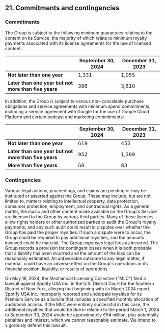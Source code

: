 ## 21. Commitments and contingencies

### Commitments

The Group is subject to the following minimum guarantees relating to the content on its Service, the majority of which relate to minimum royalty payments associated with its license agreements for the use of licensed content:

|  | September 30, 2024 | December 31, 2023 |
|---|---|---|
| **Not later than one year** | 1,331 | 1,055 |
| **Later than one year but not more than five years** | 386 | 3,610 |

In addition, the Group is subject to various non-cancelable purchase obligations and service agreements with minimum spend commitments, including a service agreement with Google for the use of Google Cloud Platform and certain podcast and marketing commitments:

|  | September 30, 2024 | December 31, 2023 |
|---|---|---|
| **Not later than one year** | 619 | 453 |
| **Later than one year but not more than five years** | 952 | 1,369 |
| **More than five years** | 68 | 83 |

### Contingencies

Various legal actions, proceedings, and claims are pending or may be instituted or asserted against the Group. These may include, but are not limited to, matters relating to intellectual property, data protection, consumer protection, employment, and contractual rights. As a general matter, the music and other content made available on the Group's Service are licensed to the Group by various third parties. Many of these licenses allow rights holders or other authorized parties to audit the Group's royalty payments, and any such audit could result in disputes over whether the Group has paid the proper royalties. If such a dispute were to occur, the Group could be required to pay additional royalties, and the amounts involved could be material. The Group expenses legal fees as incurred. The Group records a provision for contingent losses when it is both probable that a liability has been incurred and the amount of the loss can be reasonably estimated. An unfavorable outcome to any legal matter, if material, could have an adverse effect on the Group's operations or its financial position, liquidity, or results of operations.

On May 16, 2024, the Mechanical Licensing Collective ("MLC") filed a lawsuit against Spotify USA Inc. in the U.S. District Court for the Southern District of New York, alleging that beginning with its March 2024 report, Spotify USA Inc. improperly reported and underpaid royalties for its Premium Service as a bundle that includes a specified monthly allocation of audiobook access. If the MLC were entirely successful in this case, the additional royalties that would be due in relation to the period March 1, 2024 to September 30, 2024 would be approximately €94 million, plus potentially penalties and interest, which we cannot reasonably estimate. We intend to vigorously defend this lawsuit.